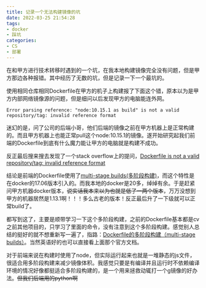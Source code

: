 ```yaml
---
title: 记录一个无法构建镜像的坑
date: 2022-03-25 21:54:28
tags: 
- docker
- 踩坑
categories: 
- CS
- 部署
---
```


在和甲方进行技术转移时遇到的一个坑，在我本地构建镜像完全没有问题，但是甲方那边各种报错。其中经历了无数的坑，但是记录一下一个最坑的。

使用相同仓库相同Dockerfile在甲方的机子上构建报了下面这个错，原本以为是甲方内部网络镜像源的问题，但是细问以后发现甲方的电脑能连外网。

```
Error parsing reference: "node:10.15.1 as build" is not a valid repository/tag: invalid reference format
```

迷幻的是，问了公司的后端小哥，他们后端的镜像之前在甲方机器上是正常构建的。而且甲方机器上也能正常pull这个node:10.15.1的镜像。遂开始研究起我们前端的Dockerfile到底有什么魔力能让甲方的电脑就是构建不成功。

反正最后搜来搜去发现了一个stack overflow上的提问，[Dockerfile is not a valid repository/tag: invalid reference format](https://stackoverflow.com/questions/48848020/dockerfile-is-not-a-valid-repository-tag-invalid-reference-format)

结论是前端的Dockerfile使用了[multi-stage builds(多阶段构建)](https://docs.docker.com/develop/develop-images/multistage-build/)，而这个特性是在docker的17.06版本引入的。而我本地的docker是20多，绰绰有余。于是赶紧问甲方机器docker版本，~~说实话我本来以为也就是低了一两个版本~~，万万没想到甲方的机器居然是1.13.1啊！！！多么古老的版本！反正最后升了一下级就可以正常build了。

都写到这了，主要是顺带学习一下这个多阶段构建，之前的Dockerfile基本都是cv之前其他项目的，只学习了里面的命令，没有注意到这个多阶段构建。感觉别人总结的挺好的就不想重新写一遍了，指路：[Dockerfile的多阶段构建（multi-stage builds）](https://blog.csdn.net/hjxisking/article/details/108203294)。当然英语好的也可以直接看上面那个官方文档。

对于前端来说在构建时使用了node，但实际运行起来也就是一堆静态的js文件，很适合用多阶段构建来减少镜像体积。我感觉只要是有编译并且运行时不依赖编译环境的情况好像都挺适合多阶段构建的，是一个用来拯救动辄打一个g镜像的好办法。~~但我们后端用的python啊~~

